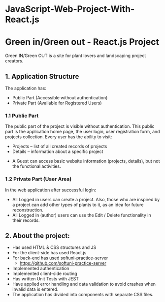 # JavaScript-Web-Project-With-React.js
# Green in/Green out - React.js Project
Green IN/Green OUT  is a site for plant lovers and landscaping project creators.

## 1. Application Structure
The application has:

* Public Part (Accessible without authentication)
* Private Part (Available for Registered Users)
### 1.1 Public Part
The public part of the project is visible without authentication. This public part is the application home page, the user login, user registration form, and projects collection.
Every user has the ability to visit:

* Projects – list of all created records of projects
* Details – information about a specific project
- A Guest can access basic website information (projects, details), but not the functional activities.
### 1.2 Private Part (User Area)
In the web application after successful login:

*	All Logged in users can create a project. Also, those who are inspired by a project can add other types of plants to it, as an idea for future reconstruction.
*	All Logged in (author) users can use the Edit / Delete functionality in their records.

## 2. About the project:

* Has used HTML & CSS structures and JS
* For the client-side has used React.js
* For back-end has used softuni-practice-server
   -  https://github.com/softuni-practice-server
* Implemented authentication
* Implemented client-side routing
* Has written Unit Tests with JEST
* Have applied error handling and data validation to avoid crashes when invalid data is entered.
* The application has divided into components with separate CSS files.
